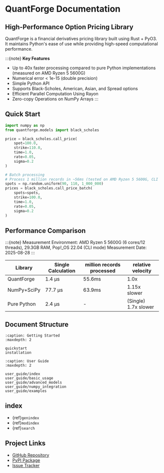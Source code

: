# QuantForge Documentation

## High-Performance Option Pricing Library

QuantForge is a financial derivatives pricing library built using Rust + PyO3.
It maintains Python's ease of use while providing high-speed computational performance.

:::{note}
**Key Features**
- Up to 40x faster processing compared to pure Python implementations (measured on AMD Ryzen 5 5600G)
- Numerical error < 1e-15 (double precision)
- Simple Python API
- Supports Black-Scholes, American, Asian, and Spread options
- Efficient Parallel Computation Using Rayon
- Zero-copy Operations on NumPy Arrays
:::

## Quick Start

```python
import numpy as np
from quantforge.models import black_scholes

price = black_scholes.call_price(
    spot=100.0,
    strike=110.0,
    time=1.0,
    rate=0.05,
    sigma=0.2
)

# Batch processing
# Process 1 million records in ~56ms (tested on AMD Ryzen 5 5600G, CLI mode)
spots = np.random.uniform(90, 110, 1_000_000)
prices = black_scholes.call_price_batch(
    spots=spots,
    strike=100.0,
    time=1.0,
    rate=0.05,
    sigma=0.2
)
```

## Performance Comparison

:::{note}
Measurement Environment: AMD Ryzen 5 5600G (6 cores/12 threads), 29.3GB RAM, Pop!_OS 22.04 (CLI mode)
Measurement Date: 2025-08-28
:::

| Library | Single Calculation | million records processed | relative velocity |
|------------|----------|----------------|----------|
| QuantForge | 1.4 μs | 55.6ms | 1.0x |
| NumPy+SciPy | 77.7 μs | 63.9ms | 1.15x slower |
| Pure Python | 2.4 μs | - | (Single) 1.7x slower |

## Document Structure

```{toctree}
:caption: Getting Started
:maxdepth: 2

quickstart
installation
```

```{toctree}
:caption: User Guide
:maxdepth: 2

user_guide/index
user_guide/basic_usage
user_guide/advanced_models
user_guide/numpy_integration
user_guide/examples
```

<!---
Future sections - currently under development

```{toctree}
:caption: API Reference
:maxdepth: 2

api/python/index
api/python/pricing
api/python/greeks
api/python/batch_processing
api/python/american
api/python/black_scholes
api/python/black76
api/python/merton
api/python/implied_vol
api/rust/index
```

```{toctree}
:caption: Mathematical Models
:maxdepth: 2

models/index
models/black_scholes
models/black76
models/merton
models/american_options
models/asian_options
```

```{toctree}
:caption: Performance
:maxdepth: 2

performance/benchmarks
performance/optimization
performance/tuning
```

```{toctree}
:caption: For Developers
:maxdepth: 2

development/setup
development/architecture
development/contributing
development/testing
development/hardcode-prevention
```

```{toctree}
:caption: Project Information
:maxdepth: 2

changelog
faq
```
-->

## index

* {ref}`genindex`
* {ref}`modindex`
* {ref}`search`

## Project Links

- [GitHub Repository](https://github.com/yourusername/quantforge)
- [PyPI Package](https://pypi.org/project/quantforge/)
- [Issue Tracker](https://github.com/yourusername/quantforge/issues)